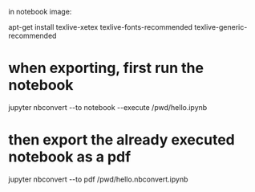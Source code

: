 in notebook image:

apt-get install texlive-xetex texlive-fonts-recommended texlive-generic-recommended



# when exporting, first run the notebook
jupyter nbconvert --to notebook --execute /pwd/hello.ipynb

# then export the already executed notebook as a pdf
jupyter nbconvert --to pdf /pwd/hello.nbconvert.ipynb












